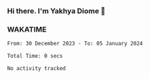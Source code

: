 ### Hi there. I'm Yakhya Diome 👋

### WAKATIME
<!--START_SECTION:waka-->

```txt
From: 30 December 2023 - To: 05 January 2024

Total Time: 0 secs

No activity tracked
```

<!--END_SECTION:waka-->
